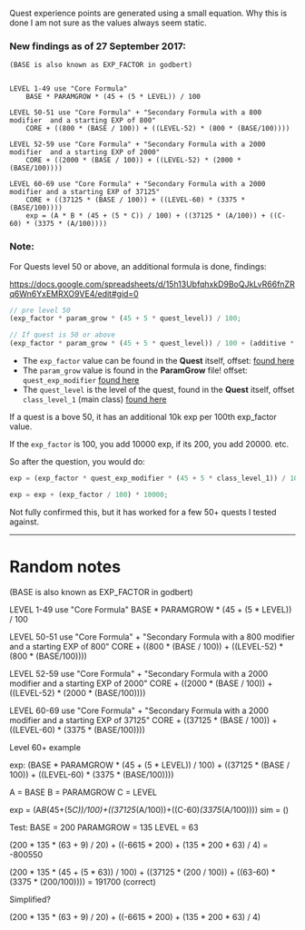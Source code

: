 Quest experience points are generated using a small equation. Why this is done I am not sure as the values always seem static.

### New findings as of 27 September 2017:

```
(BASE is also known as EXP_FACTOR in godbert)


LEVEL 1-49 use "Core Formula"
	BASE * PARAMGROW * (45 + (5 * LEVEL)) / 100

LEVEL 50-51 use "Core Formula" + "Secondary Formula with a 800 modifier  and a starting EXP of 800"
	CORE + ((800 * (BASE / 100)) + ((LEVEL-52) * (800 * (BASE/100))))

LEVEL 52-59 use "Core Formula" + "Secondary Formula with a 2000 modifier  and a starting EXP of 2000"
	CORE + ((2000 * (BASE / 100)) + ((LEVEL-52) * (2000 * (BASE/100))))

LEVEL 60-69 use "Core Formula" + "Secondary Formula with a 2000 modifier and a starting EXP of 37125"
	CORE + ((37125 * (BASE / 100)) + ((LEVEL-60) * (3375 * (BASE/100))))
	exp = (A * B * (45 + (5 * C)) / 100) + ((37125 * (A/100)) + ((C-60) * (3375 * (A/100))))
```


### Note:

For Quests level 50 or above, an additional formula is done, findings:

https://docs.google.com/spreadsheets/d/15h13UbfqhxkD9BoQJkLvR66fnZRq6Wn6YxEMRXO9VE4/edit#gid=0

```js
// pre level 50
(exp_factor * param_grow * (45 + 5 * quest_level)) / 100;

// If quest is 50 or above
(exp_factor * param_grow * (45 + 5 * quest_level)) / 100 + (additive * (base / 100))
```

- The `exp_factor` value can be found in the **Quest** itself, offset: [found here](https://github.com/viion/XIV-Datamining/blob/master/offsets/3.1_list.txt#L756)
- The `param_grow` value is found in the **ParamGrow** file! offset: `quest_exp_modifier` [found here](https://github.com/viion/XIV-Datamining/blob/master/offsets/3.1_list.txt#L725)
- The `quest_level` is the level of the quest, found in the **Quest** itself, offset `class_level_1` (main class) [found here](https://github.com/viion/XIV-Datamining/blob/master/offsets/3.1_list.txt#L737)

If a quest is a bove 50, it has an additional 10k exp per 100th exp_factor value.

If the `exp_factor` is 100, you add 10000 exp, if its 200, you add 20000. etc.

So after the question, you would do:

```js
exp = (exp_factor * quest_exp_modifier * (45 + 5 * class_level_1)) / 100;

exp = exp + (exp_factor / 100) * 10000;
```

Not fully confirmed this, but it has worked for a few 50+ quests I tested against.





____

# Random notes

(BASE is also known as EXP_FACTOR in godbert)


LEVEL 1-49 use "Core Formula"
	BASE * PARAMGROW * (45 + (5 * LEVEL)) / 100

LEVEL 50-51 use "Core Formula" + "Secondary Formula with a 800 modifier  and a starting EXP of 800"
	CORE + ((800 * (BASE / 100)) + ((LEVEL-52) * (800 * (BASE/100))))

LEVEL 52-59 use "Core Formula" + "Secondary Formula with a 2000 modifier  and a starting EXP of 2000"
	CORE + ((2000 * (BASE / 100)) + ((LEVEL-52) * (2000 * (BASE/100))))

LEVEL 60-69 use "Core Formula" + "Secondary Formula with a 2000 modifier and a starting EXP of 37125"
	CORE + ((37125 * (BASE / 100)) + ((LEVEL-60) * (3375 * (BASE/100))))



Level 60+ example


exp: 		(BASE * PARAMGROW * (45 + (5 * LEVEL)) / 100) + ((37125 * (BASE / 100)) + ((LEVEL-60) * (3375 * (BASE/100))))


A = BASE
B = PARAMGROW
C = LEVEL

exp = (A*B*(45+(5*C))/100)+((37125*(A/100))+((C-60)*(3375*(A/100))))
sim = ()

Test:
BASE = 200
PARAMGROW = 135
LEVEL = 63

(200 * 135 * (63 + 9) / 20) + ((-6615 * 200) + (135 * 200 * 63) / 4) = -800550

(200 * 135 * (45 + (5 * 63)) / 100) + ((37125 * (200 / 100)) + ((63-60) * (3375 * (200/100)))) = 191700 (correct)



Simplified?





(200 * 135 * (63 + 9) / 20) + ((-6615 * 200) + (135 * 200 * 63) / 4)

